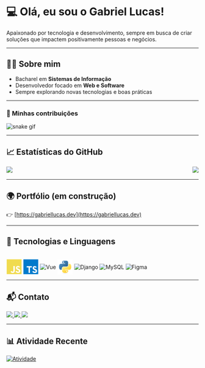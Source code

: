 # 💻 Olá, eu sou o Gabriel Lucas!
<p align="left">
  Apaixonado por tecnologia e desenvolvimento, sempre em busca de criar soluções que impactem positivamente pessoas e negócios.
</p>

---

## 👨‍💻 Sobre mim
- Bacharel em **Sistemas de Informação**  
- Desenvolvedor focado em **Web e Software**  
- Sempre explorando novas tecnologias e boas práticas  

---

### 🐍 Minhas contribuições
![snake gif](https://github.com/Gabz047/Gabz047/blob/output/github-contribution-grid-snake-dark.svg)

---

## 📈 Estatísticas do GitHub
<div style="display: flex; justify-content: space-between; width: 100%;">
  <a href="https://github.com/Gabz047">
    <img height=180 src="https://github-readme-stats.vercel.app/api?username=Gabz047&show_icons=true&bg_color=30,0f0c29,302b63,24243e&title_color=fff&text_color=fff&icon_color=00e5ff&hide_border=true"/>
  </a>
  <a href="https://github.com/Gabz047">
    <img height=180 src="https://github-readme-stats.vercel.app/api/top-langs/?username=Gabz047&layout=donut&bg_color=141424&title_color=00e5ff&text_color=fff&hide_border=true"/>
  </a>
</div>

---

## 🌍 Portfólio (em construção)
👉 [https://gabriellucas.dev](https://gabriellucas.dev)  

---

## 🚀 Tecnologias e Linguagens
<div style="display: inline_block"><br>
  <img align="center" alt="Js" height="40" width="40" src="https://raw.githubusercontent.com/devicons/devicon/master/icons/javascript/javascript-plain.svg">
  <img align="center" alt="Ts" height="40" width="40" src="https://raw.githubusercontent.com/devicons/devicon/master/icons/typescript/typescript-original.svg">
  <img align="center" alt="Vue" height="40" width="40" src="https://cdn.jsdelivr.net/gh/devicons/devicon/icons/vuejs/vuejs-original.svg">
  <img align="center" alt="Python" height="40" width="40" src="https://raw.githubusercontent.com/devicons/devicon/master/icons/python/python-original.svg">
  <img align="center" alt="Django" height="40" width="40" src="https://cdn.jsdelivr.net/gh/devicons/devicon/icons/django/django-plain.svg">
  <img align="center" alt="MySQL" height="40" width="40" src="https://cdn.jsdelivr.net/gh/devicons/devicon/icons/mysql/mysql-original.svg">
  <img align="center" alt="Figma" height="40" width="40" src="https://cdn.jsdelivr.net/gh/devicons/devicon/icons/figma/figma-original.svg">
</div>

---

## 📬 Contato
<p align="left">
  <a href="mailto:gabriel.lucasmirand@gmail.com" title="Gmail">
    <img src="https://img.shields.io/badge/-Gmail-D14836?style=flat&logo=gmail&logoColor=white"/>
  </a>
  <a href="https://www.linkedin.com/in/gabriel-lucas-de-miranda-35183b299/" title="LinkedIn">
    <img src="https://img.shields.io/badge/-Linkedin-0e76a8?style=flat&logo=Linkedin&logoColor=white"/>
  </a>
  <a href="https://instagram.com/gabbe_lucas" title="Instagram">
    <img src="https://img.shields.io/badge/-Instagram-e4405f?style=flat&logo=instagram&logoColor=white"/>
  </a>
</p>

---

## 📊 Atividade Recente
[![Atividade](https://github-readme-activity-graph.vercel.app/graph?username=Gabz047&bg_color=141424&color=00e5ff&line=4fc3f7&point=ffffff&area=true&hide_border=true)](https://github.com/Gabz047)
